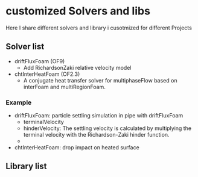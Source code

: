 # customized Solvers and libs

Here I share different solvers and library i cusotmized for different Projects


## Solver list
- driftFluxFoam (OF9)
  - Add RichardsonZaki relative velocity model
- chtInterHeatFoam (OF2.3)
  - A conjugate heat transfer solver for multiphaseFlow based on interFoam and multiRegionFoam.
     

### Example
- driftFluxFoam: particle settling simulation in pipe with driftFluxFoam
    - terminalVelocity
    - hinderVelocity: The settling velocity is calculated by multiplying the terminal velocity with the Richardson-Zaki hinder function.
    - 
- chtInterHeatFoam: drop impact on heated surface


## Library list



